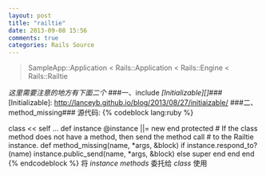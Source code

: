 ```yaml
---
layout: post
title: "railtie"
date: 2013-09-08 15:56
comments: true
categories: Rails Source
---
```

> SampleApp::Application < Rails::Application < Rails::Engine < Rails::Railtie

*这里需要注意的地方有下面二个*
###一、include *[Initializable][]*###
  [Initializable]: http://lanceyb.github.io/blog/2013/08/27/initiaizable/
###二、method_missing###
源代码:
{% codeblock lang:ruby %}

class << self
  …
  def instance
    @instance ||= new
  end
  protected
    # If the class method does not have a method, then send the method call
    # to the Railtie instance.
    def method_missing(name, *args, &block)
      if instance.respond_to?(name)
        instance.public_send(name, *args, &block)
      else
        super
      end
    end
end
{% endcodeblock %}
将 *instance methods* 委托给 *class* 使用